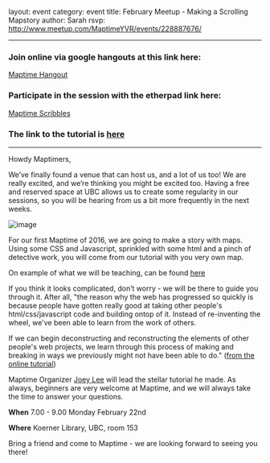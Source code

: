 layout: event
category: event
title: February Meetup - Making a Scrolling Mapstory
author: Sarah
rsvp: http://www.meetup.com/MaptimeYVR/events/228887676/


***
### Join online via google hangouts at this link here:
[Maptime Hangout](https://talkgadget.google.com/hangouts/_/64k4cln4733ebc33n6zeaq7xxma)

### Participate in the session with the etherpad link here:

[Maptime Scribbles](https://public.etherpad-mozilla.org/p/2015-11-25-maptime-yvr-scribbles)

### The link to the tutorial is [here](https://github.com/joeyklee/mapboxjs-scroll-driven-adventure)
*** 


Howdy Maptimers,

We’ve finally found a venue that can host us, and a lot of us too! We are really excited, and we’re thinking you might be excited too. Having a free and reserved space at UBC allows us to create some regularity in our sessions, so you will be hearing from us a bit more frequently in the next weeks.

![image](https://media.giphy.com/media/XIqCQx02E1U9W/giphy.gif)

For our first Maptime of 2016, we are going to make a story with maps. Using some CSS and Javascript, sprinkled with some html and a pinch of detective work, you will come from our tutorial with you very own map.

On example of what we will be teaching, can be found [here](https://www.mapbox.com/tutorial-sherlock/)

If you think it looks complicated, don’t worry - we will be there to guide you through it. After all, "the reason why the web has progressed so quickly is because people have gotten really good at taking other people's html/css/javascript code and building ontop of it. Instead of re-inventing the wheel, we've been able to learn from the work of others.

If we can begin deconstructing and reconstructing the elements of other people's web projects, we learn through this process of making and breaking in ways we previously might not have been able to do." 
([from the online tutorial](https://github.com/joeyklee/mapboxjs-scroll-driven-adventure))

Maptime Organizer [Joey Lee](https://twitter.com/leejoeyk) will lead the stellar tutorial he made. As always, beginners are very welcome at Maptime, and we will always take the time to answer your questions.

**When** 7.00 - 9.00 Monday February 22nd

**Where** Koerner Library, UBC, room 153

Bring a friend and come to Maptime - we are looking forward to seeing you there! 